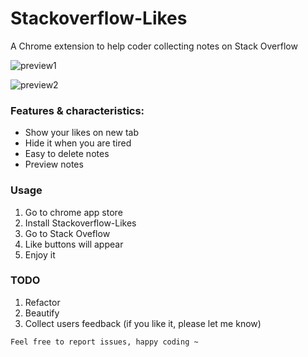 # Stackoverflow-Likes
A Chrome extension to help coder collecting notes on Stack Overflow

![preview1](http://i.imgur.com/YKRVy7K.png)

![preview2](http://i.imgur.com/eEV1b3D.png)

### Features & characteristics:
* Show your likes on new tab
* Hide it when you are tired
* Easy to delete notes
* Preview notes

### Usage
1. Go to chrome app store 
2. Install Stackoverflow-Likes
3. Go to Stack Oveflow
4. Like buttons will appear
5. Enjoy it

### TODO
1. Refactor
2. Beautify
3. Collect users feedback (if you like it, please let me know)

```
Feel free to report issues, happy coding ~
